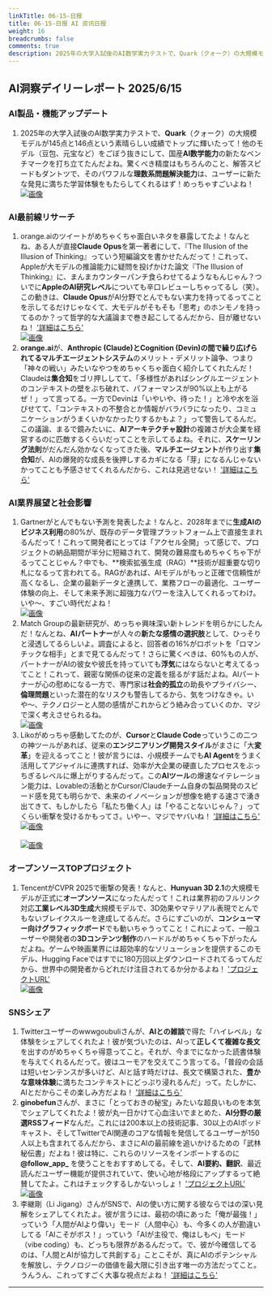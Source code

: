```yaml
---
linkTitle: 06-15-日报
title: 06-15-日报 AI 资讯日报
weight: 16
breadcrumbs: false
comments: true
description: 2025年の大学入試後のAI数学実力テストで、Quark（クォーク）の大規模モデルが145点と146点という素晴らしい成績でトップに輝いたって！他のモデル（豆包、元宝など）をごぼう抜きにして、国産AI数学能力の新たなベンチマークを打ち立てたんだよね。驚くべき精度はもちろんのこと、解答スピードもダントツで、そのパワ.
---
```

## AI洞察デイリーレポート 2025/6/15

### **AI製品・機能アップデート**
1. 2025年の大学入試後のAI数学実力テストで、**Quark**（クォーク）の大規模モデルが145点と146点という素晴らしい成績でトップに輝いたって！他のモデル（豆包、元宝など）をごぼう抜きにして、国産**AI数学能力**の新たなベンチマークを打ち立てたんだよね。驚くべき精度はもちろんのこと、解答スピードもダントツで、そのパワフルな**理数系問題解決能力**は、ユーザーに新たな発見に満ちた学習体験をもたらしてくれるはず！めっちゃすごいよね！ <br/> [![画像](https://cdn.jsdmirror.com/gh/justlovemaki/imagehub@main/images/2025/07/news_01k024hz2desparrd3407y87rc.avif)](https://cdn.jsdmirror.com/gh/justlovemaki/imagehub@main/images/2025/07/news_01k024hz2desparrd3407y87rc.avif) <br/>

### **AI最前線リサーチ**
1. orange.aiのツイートがめちゃくちゃ面白いネタを暴露してたよ！なんとね、ある人が直接**Claude Opus**を第一著者にして、『The Illusion of the Illusion of Thinking』っていう短編論文を書かせたんだって！これって、Appleが大モデルの推論能力に疑問を投げかけた論文『The Illusion of Thinking』に、まんまカウンターパンチ食らわせてるようなもんじゃん？ついでに**AppleのAI研究レベル**についても辛口レビューしちゃってるし（笑）。この動きは、**Claude Opus**がAI分野でとんでもない実力を持ってるってことを示してるだけじゃなくて、大モデルがそもそも「思考」のホンモノを持ってるのか？って哲学的な大議論まで巻き起こしてるんだから、目が離せないね！ ['詳細はこちら'](https://x.com/oran_ge/status/1933855655955505158) <br/> [![画像](https://cdn.jsdmirror.com/gh/justlovemaki/imagehub@main/images/2025/07/news_01k024j2cse94szck69xypaj8v.avif)](https://cdn.jsdmirror.com/gh/justlovemaki/imagehub@main/images/2025/07/news_01k024j2cse94szck69xypaj8v.avif) <br/>
2. **orange.ai**が、**Anthropic (Claude)**と**Cognition (Devin)**の間で繰り広げられてる**マルチエージェントシステム**のメリット・デメリット論争、つまり「神々の戦い」みたいなやつをめちゃくちゃ面白く紹介してくれたんだ！Claudeは**集合知**をゴリ押ししてて、「多様性があればシングルエージェントのコンテキストの壁をぶち破れて、パフォーマンスが90%以上も上がるぜ！」って言ってる。一方でDevinは「いやいや、待った！」と冷や水を浴びせてて、「コンテキストの不整合とか情報がバラバラになったり、コミュニケーションがうまくいかなかったりするかもよ？」って警告してるんだ。この議論、まるで鏡みたいに、**AIアーキテクチャ設計**の複雑さが大企業を経営するのに匹敵するくらいだってことを示してるよね。それに、**スケーリング法則**がだんだん効かなくなってきた後、**マルチエージェント**が作り出す**集合知**が、AIの爆発的な成長を後押しするカギになる「芽」になるんじゃないかってことも予感させてくれるんだから、これは見逃せない！ ['詳細はこちら'](https://m.okjike.com/originalPosts/684d04752b50c68918ad2b33)

### **AI業界展望と社会影響**
1. Gartnerがとんでもない予測を発表したよ！なんと、2028年までに**生成AIのビジネス利用**の80%が、既存のデータ管理プラットフォーム上で直接生まれるんだって！これって開発者にとっては「アクセル全開」って感じで、プロジェクトの納品期間が半分に短縮されて、開発の難易度もめちゃくちゃ下がるってことじゃん？中でも、**検索拡張生成（RAG）**技術が超重要な切り札になるって言われてる。RAGがあれば、AIモデルがもっと正確で信頼性が高くなるし、企業の最新データと連携して、業務フローの最適化、ユーザー体験の向上、そして未来予測に超強力なパワーを注入してくれるってわけ。いや〜、すごい時代だよね！ <br/> [![画像](https://cdn.jsdmirror.com/gh/justlovemaki/imagehub@main/images/2025/07/news_01k024j6h7fadbwf7888j7zvc7.avif)](https://cdn.jsdmirror.com/gh/justlovemaki/imagehub@main/images/2025/07/news_01k024j6h7fadbwf7888j7zvc7.avif) <br/>
2. Match Groupの最新研究が、めっちゃ興味深い新トレンドを明らかにしたんだ！なんとね、**AIパートナー**が人々の**新たな感情の選択肢**として、ひっそりと浸透してるらしいよ。調査によると、回答者の16%がロボットを「ロマンチックな相手」とまで見てるんだって！さらに驚くべきは、60%もの人が、パートナーがAIの彼女や彼氏を持っていても**浮気**にはならないと考えてるってこと！これって、親密な関係の従来の定義を揺るがす話だよね。AIパートナーが心の慰めになる一方で、専門家は**社会的孤立**の助長やプライバシー、**倫理問題**といった潜在的なリスクも警告してるから、気をつけなきゃ。いや〜、テクノロジーと人間の感情がこれからどう絡み合っていくのか、マジで深く考えさせられるね。 <br/> [![画像](https://cdn.jsdmirror.com/gh/justlovemaki/imagehub@main/images/2025/07/news_01k024jb8feavtye1sstcj224t.avif)](https://cdn.jsdmirror.com/gh/justlovemaki/imagehub@main/images/2025/07/news_01k024jb8feavtye1sstcj224t.avif) <br/>
3. Likoがめっちゃ感動してたのが、**Cursor**と**Claude Code**っていうこの二つの神ツールがあれば、従来の**エンジニアリング開発スタイル**がまさに「大**変革**」を迎えるってこと！彼が言うには、小規模チームでも**AI Agent**をうまく活用してアジャイルに連携すれば、効率が大企業の硬直したプロセスをぶっちぎるレベルに爆上がりするんだって。この**AIツール**の爆速なイテレーション能力は、Lovableの活動とかCursor/Claudeチーム自身の製品開発のスピード感を見ても明らかで、未来のイノベーションが想像を絶する速さで湧き出てきて、もしかしたら「私たち働く人」は「やることないじゃん？」ってくらい衝撃を受けるかもってさ。いやー、マジでヤバいね！ ['詳細はこちら'](https://m.okjike.com/originalPosts/684d160bf0d718ce7a6b99e2) <br/> [![画像](https://cdnv2.ruguoapp.com/Fpb491XArxjnYilh_zVqkm3A1D64v3.png)](https://cdnv2.ruguoapp.com/Fpb491XArxjnYilh_zVqkm3A1D64v3.png) <br/> <br/> [![画像](https://cdnv2.ruguoapp.com/FvFd3vcCw0HN9Sc2cc3_8mAhM1cv3.png)](https://cdnv2.ruguoapp.com/FvFd3vcCw0HN9Sc2cc3_8mAhM1cv3.png) <br/>

### **オープンソースTOPプロジェクト**
1. TencentがCVPR 2025で衝撃の発表！なんと、**Hunyuan 3D 2.1**の大規模モデルが正式に**オープンソース**になったんだって！これは業界初のフルリンク対応**工業レベル3D生成**大規模モデルで、3D効果やマテリアル表現でとんでもないブレイクスルーを達成してるんだ。さらにすごいのが、**コンシューマー向けグラフィックボード**でも動いちゃうってこと！これによって、一般ユーザーや開発者の**3Dコンテンツ制作**のハードルがめちゃくちゃ下がったんだよね。ゲームや映画業界には超効率的なソリューションを提供するこのモデル、Hugging Faceではすでに180万回以上ダウンロードされてるってんだから、世界中の開発者からどれだけ注目されてるか分かるよね！ ['プロジェクトURL'](https://3d-models.hunyuan.tencent.com/) <br/> [![画像](https://cdn.jsdmirror.com/gh/justlovemaki/imagehub@main/images/2025/07/news_01k024jf0hfp39x8k3rd1v7gc4.avif)](https://cdn.jsdmirror.com/gh/justlovemaki/imagehub@main/images/2025/07/news_01k024jf0hfp39x8k3rd1v7gc4.avif) <br/>

### **SNSシェア**
1. Twitterユーザーのwwwgoubuliさんが、**AIとの雑談**で得た「ハイレベル」な体験をシェアしてくれたよ！彼が気づいたのは、AIって**正しくて複雑な長文**を出すのがめちゃくちゃ得意ってこと。それが、今までになかった読書体験を与えてくれるんだって。彼はユーモアを交えてこう言ってる。「普段の会話は短いセンテンスが多いけど、AIと話す時だけは、長文で構築された、**豊かな意味体験**に満ちたコンテキストにどっぷり浸れるんだ」って。たしかに、AIとだからこその楽しみ方だよね！ ['詳細はこちら'](https://x.com/wwwgoubuli/status/1933814617052225790)
2. **ginobefun**さんが、まさに「とっておきの秘宝」みたいな超良いものを本気でシェアしてくれたよ！彼が丸一日かけて心血注いでまとめた、**AI分野の厳選RSSフィード**なんだ。これには200本以上の技術記事、30以上のAIポッドキャスト、そしてTwitterでAI関連のコアな情報を発信してるユーザーが150人以上も含まれてるんだから、まさにAIの最前線を追いかけるための「武林秘伝書」だよね！彼は特に、これらのリソースをインポートするのに **@follow_app_** を使うことをおすすめしてる。そして、**AI要約、翻訳**、最近読んだユーザー機能が提供されていて、使い心地が格段にアップするって絶賛してたよ。これはチェックするしかないっしょ！ ['プロジェクトURL'](https://github.com/ginobefun/BestBlogs) <br/> [![画像](https://cdn.jsdmirror.com/gh/justlovemaki/imagehub@main/images/2025/07/news_01k024jk4ff8z9trrfrgj26bkj.avif)](https://cdn.jsdmirror.com/gh/justlovemaki/imagehub@main/images/2025/07/news_01k024jk4ff8z9trrfrgj26bkj.avif) <br/>
3. 李継剛（Li Jigang）さんがSNSで、AIの使い方に関する彼ならではの深い見解をシェアしてくれたよ。彼が言うには、最初の頃にあった「俺が最強！」っていう「人間がAIより偉い」モード（人間中心）も、今多くの人が勘違いしてる「AIこそがボス！」っていう「AIが主役で、俺はしもべ」モード（vibe coding）も、どっちも限界があるんだって。で、彼が今確信してるのは、「人間とAIが協力して共創する」ことこそが、真にAIのポテンシャルを解放し、テクノロジーの価値を最大限に引き出す唯一の方法だってこと。うんうん、これってすごく大事な視点だよね！ ['詳細はこちら'](https://m.okjike.com/originalPosts/684cf0882b50c68918abec5c)

---